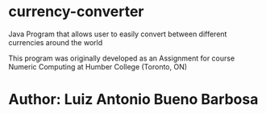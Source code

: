 # currency-converter
Java Program that allows user to easily convert between different currencies around the world

This program was originally developed as an Assignment for course Numeric Computing at Humber College (Toronto, ON)
# Author: Luiz Antonio Bueno Barbosa
